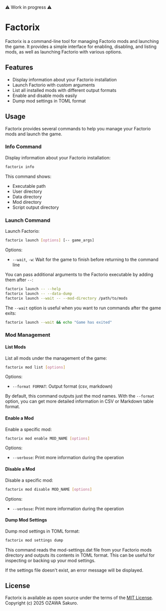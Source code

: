 :warning: Work in progress :warning:

# Factorix

Factorix is a command-line tool for managing Factorio mods and launching the game.
It provides a simple interface for enabling, disabling, and listing mods, as well as
launching Factorio with various options.

## Features

- Display information about your Factorio installation
- Launch Factorio with custom arguments
- List all installed mods with different output formats
- Enable and disable mods easily
- Dump mod settings in TOML format

## Usage

Factorix provides several commands to help you manage your Factorio mods and launch
the game.

### Info Command

Display information about your Factorio installation:

```bash
factorix info
```

This command shows:

- Executable path
- User directory
- Data directory
- Mod directory
- Script output directory

### Launch Command

Launch Factorio:

```bash
factorix launch [options] [-- game_args]
```

Options:
- `--wait`, `-w`: Wait for the game to finish before returning to the command line

You can pass additional arguments to the Factorio executable by adding them after `--`:

```bash
factorix launch -- --help
factorix launch -- --data-dump
factorix launch --wait -- --mod-directory /path/to/mods
```

The `--wait` option is useful when you want to run commands after the game exits:

```bash
factorix launch --wait && echo "Game has exited"
```

### Mod Management

#### List Mods

List all mods under the management of the game:

```bash
factorix mod list [options]
```

Options:
- `--format FORMAT`: Output format (csv, markdown)

By default, this command outputs just the mod names. With the `--format` option, you
can get more detailed information in CSV or Markdown table format.

#### Enable a Mod

Enable a specific mod:

```bash
factorix mod enable MOD_NAME [options]
```

Options:
- `--verbose`: Print more information during the operation

#### Disable a Mod

Disable a specific mod:

```bash
factorix mod disable MOD_NAME [options]
```

Options:
- `--verbose`: Print more information during the operation

#### Dump Mod Settings

Dump mod settings in TOML format:

```bash
factorix mod settings dump
```

This command reads the mod-settings.dat file from your Factorio mods directory and outputs its contents in TOML format. This can be useful for inspecting or backing up your mod settings.

If the settings file doesn't exist, an error message will be displayed.

## License

Factorix is available as open source under the terms of the
[MIT License](https://opensource.org/licenses/MIT). Copyright (c) 2025 OZAWA Sakuro.
